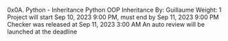0x0A. Python - Inheritance
Python
OOP
Inheritance
 By: Guillaume
 Weight: 1
 Project will start Sep 10, 2023 9:00 PM, must end by Sep 11, 2023 9:00 PM
 Checker was released at Sep 11, 2023 3:00 AM
 An auto review will be launched at the deadline
